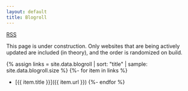 ```yaml
---
layout: default
title: Blogroll
---
```


<a href="/blogroll.xml" class="">RSS</a>

This page is under construction. Only websites that are being actively updated are included (in theory), and the order is randomized on build.

{% assign links = site.data.blogroll | sort: "title" | sample: site.data.blogroll.size %}
{%- for item in links %}
- [{{ item.title }}]({{ item.url }})
{%- endfor %}
